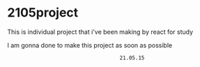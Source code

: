 # 2105project

This is individual project that i've been making by react for study

I am gonna done to make this project as soon as possible
                                      
                                        21.05.15 
